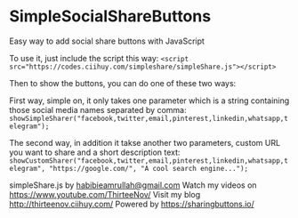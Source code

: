 # SimpleSocialShareButtons
Easy way to add social share buttons with JavaScript

To use it, just include the script this way: 
`<script src="https://codes.ciihuy.com/simpleshare/simpleShare.js"></script>`

Then to show the buttons, you can do one of these two ways:

First way, simple on, it only takes one parameter which is a string containing those social media names separated by comma:
`showSimpleSharer("facebook,twitter,email,pinterest,linkedin,whatsapp,telegram");`

The second way, in addition it takse another two parameters, custom URL you want to share and a short description text:
`showCustomSharer("facebook,twitter,email,pinterest,linkedin,whatsapp,telegram", "https://google.com/", "A cool search engine...");`

simpleShare.js by habibieamrullah@gmail.com
Watch my videos on https://www.youtube.com/ThirteeNov/
Visit my blog http://thirteenov.ciihuy.com/
Powered by https://sharingbuttons.io/

